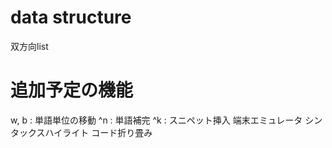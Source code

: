 # data structure
双方向list

# 追加予定の機能
w, b : 単語単位の移動
^n : 単語補完
^k : スニペット挿入
端末エミュレータ
シンタックスハイライト
コード折り畳み
